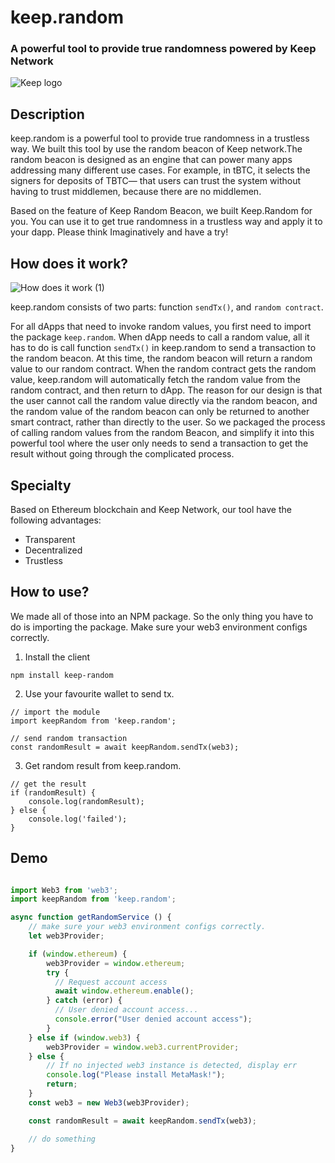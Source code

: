 # keep.random

### A powerful tool to provide true randomness powered by Keep Network

![Keep logo](https://forum.keepforum.top/uploads/default/original/1X/a10b95246ad57ccab7657876aec58288563c354a.png)

## Description

keep.random is a powerful tool to provide true randomness in a trustless way. We built this tool by use the random beacon of Keep network.The random beacon is designed as an engine that can power many apps addressing many different use cases. For example, in tBTC, it selects the signers for deposits of TBTC— that users can trust the system without having to trust middlemen, because there are no middlemen.

Based on the feature of Keep Random Beacon, we built Keep.Random for you.  You can use it to get true randomness in a trustless way and apply it to your dapp. Please think Imaginatively and have a try!

## How does it work?

![How does it work (1)](http://keeprandom.top/img/flow.png)

keep.random consists of two parts: function `sendTx()`, and `random contract`.

For all dApps that need to invoke random values, you first need to import the package `keep.random`. When dApp needs to call a random value, all it has to do is call function `sendTx()`  in keep.random to send a transaction to the random beacon. At this time, the random beacon will return a random value to our random contract. When the random contract gets the random value, keep.random will automatically fetch the random value from the random contract, and then return to dApp. The reason for our design is that the user cannot call the random value directly via the random beacon, and the random value of the random beacon can only be returned to another smart contract, rather than directly to the user. So we packaged the process of calling random values from the random Beacon, and simplify it into this powerful tool where the user only needs to send a transaction to get the result without going through the complicated process.

## Specialty

Based on Ethereum blockchain and Keep Network, our tool have the following advantages:

- Transparent
- Decentralized
- Trustless

## How to use?

We made all of those into an NPM package. So the only thing you have to do is importing the package. Make sure your web3 environment configs correctly.

1. Install the client

```
npm install keep-random

```

2. Use your favourite wallet to send tx.

```
// import the module
import keepRandom from 'keep.random';

// send random transaction
const randomResult = await keepRandom.sendTx(web3);

```

3. Get random result from keep.random.

```
// get the result
if (randomResult) {
    console.log(randomResult);
} else {
    console.log('failed');
}

```


## Demo

```javascript

import Web3 from 'web3';
import keepRandom from 'keep.random';

async function getRandomService () {
    // make sure your web3 environment configs correctly.
    let web3Provider;

    if (window.ethereum) {
        web3Provider = window.ethereum;
        try {
          // Request account access
          await window.ethereum.enable();
        } catch (error) {
          // User denied account access...
          console.error("User denied account access");
        }
    } else if (window.web3) {
        web3Provider = window.web3.currentProvider;
    } else {
        // If no injected web3 instance is detected, display err
        console.log("Please install MetaMask!");
        return;
    }
    const web3 = new Web3(web3Provider);

    const randomResult = await keepRandom.sendTx(web3);

    // do something
}

```
